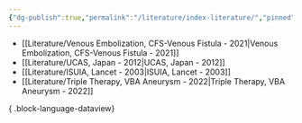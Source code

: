 ```yaml
---
{"dg-publish":true,"permalink":"/literature/index-literature/","pinned":true,"created":"2023-10-19T07:58:24.498-07:00","updated":"2023-11-11T20:47:41.873-08:00"}
---
```



- [[Literature/Venous Embolization, CFS-Venous Fistula - 2021\|Venous Embolization, CFS-Venous Fistula - 2021]]
- [[Literature/UCAS, Japan - 2012\|UCAS, Japan - 2012]]
- [[Literature/ISUIA, Lancet - 2003\|ISUIA, Lancet - 2003]]
- [[Literature/Triple Therapy, VBA Aneurysm - 2022\|Triple Therapy, VBA Aneurysm - 2022]]

{ .block-language-dataview}
